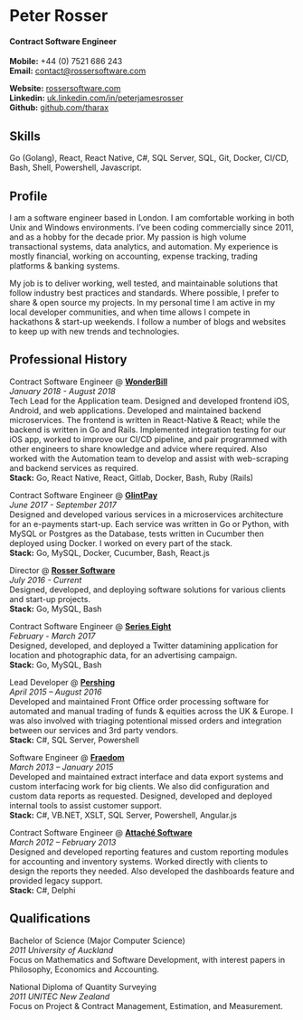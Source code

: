 # Peter Rosser

#### Contract Software Engineer

**Mobile:** +44 (0) 7521 686 243<br>
**Email:** contact@rossersoftware.com<br>

**Website:** [rossersoftware.com](https://rossersoftware.com)<br>
**Linkedin:** [uk.linkedin.com/in/peterjamesrosser](https://uk.linkedin.com/in/peterjamesrosser)<br>
**Github:** [github.com/tharax](https://github.com/tharax)<br>

## Skills

Go (Golang), React, React Native, C#, SQL Server, SQL, Git, Docker, CI/CD, Bash, Shell, Powershell, Javascript.<br>

## Profile

I am a software engineer based in London. I am comfortable working in both Unix and Windows environments. I’ve been coding commercially since 2011, and as a hobby for the decade prior. My passion is high volume transactional systems, data analytics, and automation. My experience is mostly financial, working on accounting, expense tracking, trading platforms & banking systems.<br>

My job is to deliver working, well tested, and maintainable solutions that follow industry best practices and standards. Where possible, I prefer to share & open source my projects. In my personal time I am active in my local developer communities, and when time allows I compete in hackathons & start-up weekends. I follow a number of blogs and websites to keep up with new trends and technologies.<br>

## Professional History

Contract Software Engineer @ **[WonderBill](https://wonderbill.com/)**<br>
*January 2018 - August 2018*<br>
Tech Lead for the Application team. Designed and developed frontend iOS, Android, and web applications. Developed and maintained backend microservices. The frontend is written in React-Native & React; while the backend is written in Go and Rails. Implemented integration testing for our iOS app, worked to improve our CI/CD pipeline, and pair programmed with other engineers to share knowledge and advice where required. Also worked with the Automation team to develop and assist with web-scraping and backend services as required.<br>
**Stack:** Go, React Native, React, Gitlab, Docker, Bash,  Ruby (Rails)

Contract Software Engineer @ **[GlintPay](https://glintpay.com/)**<br>
*June 2017 - September 2017*<br>
Designed and developed various services in a microservices architecture for an e-payments start-up. Each service was written in Go or Python, with MySQL or Postgres as the Database, tests written in Cucumber then deployed using Docker. I worked on every part of the stack.<br>
**Stack:** Go, MySQL, Docker, Cucumber, Bash, React.js

Director @ **[Rosser Software](https://rossersoftware.com)**<br>
*July 2016 - Current*<br>
Designed, developed, and deploying software solutions for various clients and start-up projects.<br>
**Stack:** Go, MySQL, Bash

Contract Software Engineer @ **[Series Eight](https://serieseight.com)**<br>
*February - March 2017*<br>
Designed, developed, and deployed a Twitter datamining application for location and photographic data, for an advertising campaign.<br>
**Stack:** Go, MySQL, Bash

Lead Developer @ **[Pershing](https://www.pershing.com)**<br>
*April 2015 – August 2016*<br>
Developed and maintained Front Office order processing software for automated and manual trading of funds & equities across the UK & Europe. I was also involved with triaging potentional missed orders and integration between our services and 3rd party vendors.<br>
**Stack:** C#, SQL Server, Powershell

Software Engineer @ **[Fraedom](https://www.fraedom.com)**<br>
*March 2013 – January 2015*<br>
Developed and maintained extract interface and data export systems and custom interfacing work for big clients. We also did configuration and custom data reports as requested. Designed, developed and deployed internal tools to assist customer support.<br>
**Stack:** C#, VB.NET, XSLT, SQL Server, Powershell, Angular.js

Contract Software Engineer @ **[Attaché Software](https://attachesoftware.com)**<br>
*March 2012 – February 2013*<br>
Designed and developed reporting features and custom reporting modules for accounting and inventory systems. Worked directly with clients to design the reports they needed. Also developed the dashboards feature and provided legacy support.<br>
**Stack:** C#, Delphi

## Qualifications

Bachelor of Science (Major Computer Science)<br>
*2011 University of Auckland*<br>
Focus on Mathematics and Software Development, with interest papers in Philosophy, Economics and Accounting.<br>

National Diploma of Quantity Surveying<br>
*2011 UNITEC New Zealand*<br>
Focus on Project & Contract Management, Estimation, and Measurement.<br>
